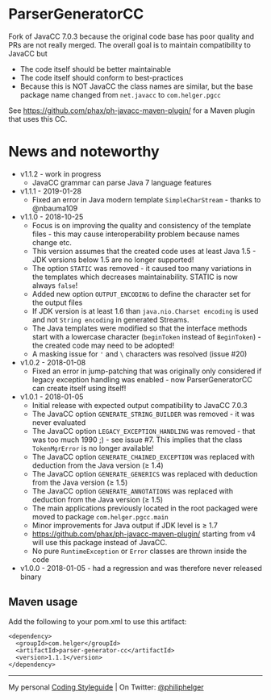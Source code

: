 # ParserGeneratorCC

Fork of JavaCC 7.0.3 because the original code base has poor quality and PRs are not really merged.
The overall goal is to maintain compatibility to JavaCC but
* The code itself should be better maintainable
* The code itself should conform to best-practices
* Because this is NOT JavaCC the class names are similar, but the base package name changed from `net.javacc` to `com.helger.pgcc`  

See https://github.com/phax/ph-javacc-maven-plugin/ for a Maven plugin that uses this CC.

# News and noteworthy

* v1.1.2 - work in progress
    * JavaCC grammar can parse Java 7 language features 
* v1.1.1 - 2019-01-28
    * Fixed an error in Java modern template `SimpleCharStream` - thanks to @nbauma109
* v1.1.0 - 2018-10-25
    * Focus is on improving the quality and consistency of the template files - this may cause interoperability problem because names change etc.
    * This version assumes that the created code uses at least Java 1.5 - JDK versions below 1.5 are no longer supported!
    * The option `STATIC` was removed - it caused too many variations in the templates which decreases maintainability. STATIC is now always `false`!
    * Added new option `OUTPUT_ENCODING` to define the character set for the output files
    * If JDK version is at least 1.6 than `java.nio.Charset encoding` is used and not `String encoding` in generated Streams.
    * The Java templates were modified so that the interface methods start with a lowercase character (`beginToken` instead of `BeginToken`) - the created code may need to be adopted!
    * A masking issue for `'` and `\` characters was resolved (issue #20) 
* v1.0.2 - 2018-01-08
    * Fixed an error in jump-patching that was originally only considered if legacy exception handling was enabled - now ParserGeneratorCC can create itself using itself!
* v1.0.1 - 2018-01-05
    * Initial release with expected output compatibility to JavaCC 7.0.3
    * The JavaCC option `GENERATE_STRING_BUILDER` was removed - it was never evaluated
    * The JavaCC option `LEGACY_EXCEPTION_HANDLING` was removed - that was too much 1990 ;) - see issue #7. This implies that the class `TokenMgrError` is no longer available!
    * The JavaCC option `GENERATE_CHAINED_EXCEPTION` was replaced with deduction from the Java version (&ge; 1.4)
    * The JavaCC option `GENERATE_GENERICS` was replaced with deduction from the Java version (&ge; 1.5)
    * The JavaCC option `GENERATE_ANNOTATIONS` was replaced with deduction from the Java version (&ge; 1.5)
    * The main applications previously located in the root packaged were moved to package `com.helger.pgcc.main`
    * Minor improvements for Java output if JDK level is &ge; 1.7
    * https://github.com/phax/ph-javacc-maven-plugin/ starting from v4 will use this package instead of JavaCC.
    * No pure `RuntimeException` or `Error` classes are thrown inside the code
* v1.0.0 - 2018-01-05 - had a regression and was therefore never released binary

## Maven usage
Add the following to your pom.xml to use this artifact:
```
<dependency>
  <groupId>com.helger</groupId>
  <artifactId>parser-generator-cc</artifactId>
  <version>1.1.1</version>
</dependency>
``` 

---

My personal [Coding Styleguide](https://github.com/phax/meta/blob/master/CodingStyleguide.md) |
On Twitter: <a href="https://twitter.com/philiphelger">@philiphelger</a>
